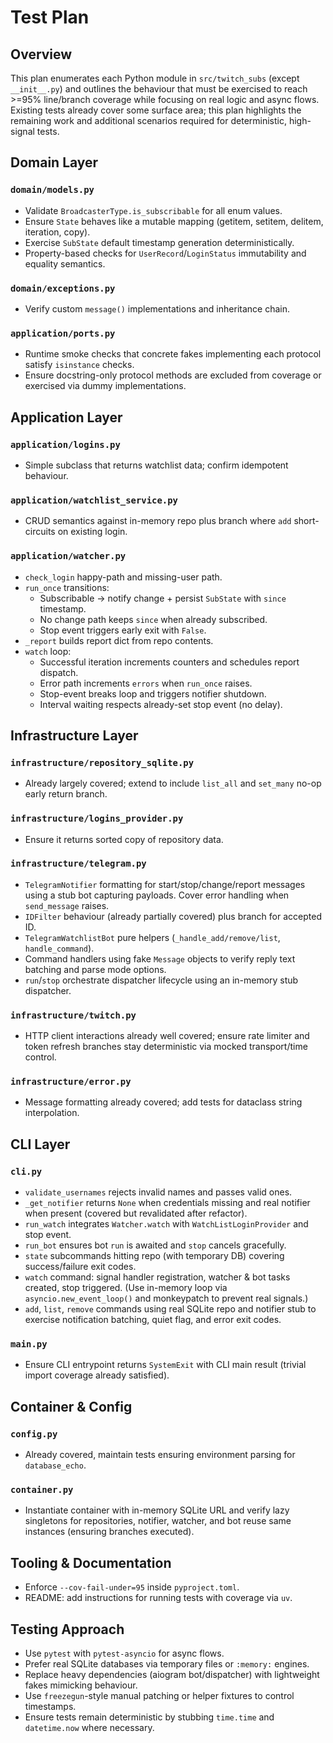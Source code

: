 # Test Plan

## Overview
This plan enumerates each Python module in `src/twitch_subs` (except `__init__.py`) and outlines the
behaviour that must be exercised to reach >=95% line/branch coverage while focusing on real logic and
async flows. Existing tests already cover some surface area; this plan highlights the remaining work
and additional scenarios required for deterministic, high-signal tests.

## Domain Layer

### `domain/models.py`
- Validate `BroadcasterType.is_subscribable` for all enum values.
- Ensure `State` behaves like a mutable mapping (getitem, setitem, delitem, iteration, copy).
- Exercise `SubState` default timestamp generation deterministically.
- Property-based checks for `UserRecord`/`LoginStatus` immutability and equality semantics.

### `domain/exceptions.py`
- Verify custom `message()` implementations and inheritance chain.

### `application/ports.py`
- Runtime smoke checks that concrete fakes implementing each protocol satisfy `isinstance` checks.
- Ensure docstring-only protocol methods are excluded from coverage or exercised via dummy
  implementations.

## Application Layer

### `application/logins.py`
- Simple subclass that returns watchlist data; confirm idempotent behaviour.

### `application/watchlist_service.py`
- CRUD semantics against in-memory repo plus branch where `add` short-circuits on existing login.

### `application/watcher.py`
- `check_login` happy-path and missing-user path.
- `run_once` transitions:
  - Subscribable -> notify change + persist `SubState` with `since` timestamp.
  - No change path keeps `since` when already subscribed.
  - Stop event triggers early exit with `False`.
- `_report` builds report dict from repo contents.
- `watch` loop:
  - Successful iteration increments counters and schedules report dispatch.
  - Error path increments `errors` when `run_once` raises.
  - Stop-event breaks loop and triggers notifier shutdown.
  - Interval waiting respects already-set stop event (no delay).

## Infrastructure Layer

### `infrastructure/repository_sqlite.py`
- Already largely covered; extend to include `list_all` and `set_many` no-op early return branch.

### `infrastructure/logins_provider.py`
- Ensure it returns sorted copy of repository data.

### `infrastructure/telegram.py`
- `TelegramNotifier` formatting for start/stop/change/report messages using a stub bot capturing
  payloads. Cover error handling when `send_message` raises.
- `IDFilter` behaviour (already partially covered) plus branch for accepted ID.
- `TelegramWatchlistBot` pure helpers (`_handle_add/remove/list`, `handle_command`).
- Command handlers using fake `Message` objects to verify reply text batching and parse mode options.
- `run`/`stop` orchestrate dispatcher lifecycle using an in-memory stub dispatcher.

### `infrastructure/twitch.py`
- HTTP client interactions already well covered; ensure rate limiter and token refresh branches stay
  deterministic via mocked transport/time control.

### `infrastructure/error.py`
- Message formatting already covered; add tests for dataclass string interpolation.

## CLI Layer

### `cli.py`
- `validate_usernames` rejects invalid names and passes valid ones.
- `_get_notifier` returns `None` when credentials missing and real notifier when present (covered but
  revalidated after refactor).
- `run_watch` integrates `Watcher.watch` with `WatchListLoginProvider` and stop event.
- `run_bot` ensures bot `run` is awaited and `stop` cancels gracefully.
- `state` subcommands hitting repo (with temporary DB) covering success/failure exit codes.
- `watch` command: signal handler registration, watcher & bot tasks created, stop triggered.
  (Use in-memory loop via `asyncio.new_event_loop()` and monkeypatch to prevent real signals.)
- `add`, `list`, `remove` commands using real SQLite repo and notifier stub to exercise notification
  batching, quiet flag, and error exit codes.

### `main.py`
- Ensure CLI entrypoint returns `SystemExit` with CLI main result (trivial import coverage already
  satisfied).

## Container & Config

### `config.py`
- Already covered, maintain tests ensuring environment parsing for `database_echo`.

### `container.py`
- Instantiate container with in-memory SQLite URL and verify lazy singletons for repositories,
  notifier, watcher, and bot reuse same instances (ensuring branches executed).

## Tooling & Documentation

- Enforce `--cov-fail-under=95` inside `pyproject.toml`.
- README: add instructions for running tests with coverage via `uv`.

## Testing Approach

- Use `pytest` with `pytest-asyncio` for async flows.
- Prefer real SQLite databases via temporary files or `:memory:` engines.
- Replace heavy dependencies (aiogram bot/dispatcher) with lightweight fakes mimicking behaviour.
- Use `freezegun`-style manual patching or helper fixtures to control timestamps.
- Ensure tests remain deterministic by stubbing `time.time` and `datetime.now` where necessary.
